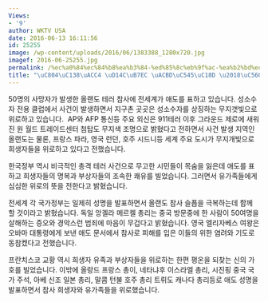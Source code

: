 ```yaml
---
Views:
- '9'
author: WKTV USA
date: 2016-06-13 16:11:56
id: 25255
image: /wp-content/uploads/2016/06/1383388_1280x720.jpg
imagef: 2016-06-25255.jpg
permalink: /%ec%a0%84%ec%84%b8%ea%b3%84-%ed%85%8c%eb%9f%ac-%ea%b2%bd%ec%95%85%ec%86%8d-%ec%95%a0%eb%8f%84/
title: "\uC804\uC138\uACC4 \uD14C\uB7EC \uACBD\uC545\uC18D \u2018\uC560\uB3C4\u2019"
---
```


50명의 사망자가 발생한 올랜도 테러 참사에 전세계가 애도를 표하고 있습니다. 성소수자 전용 클럽에서 사건이 발생하면서 지구촌 곳곳은 성소수자를 상징하는 무지갯빛으로 위로하고 있습니다.  AP와 AFP 통신등 주요 외신은 911테러 이후 그라운드 제로에 새워진 원 월드 트레이드센터 첨탑도 무지색 조명으로 밝혔다고 전하면서 사건 발생 지역인 올랜도는 물론, 프랑스 파라, 영국 런던, 호주 시드니등 세계 주요 도시가 무지개빛으로 희생자들을 위로하고 있다고 전했습니다.

한국정부 역시 비극적인 총격 테러 사건으로 무고한 시민들이 목숨을 잃은데 애도를 표하고 희생자들의 명복과 부상자들의 조속한 쾌유를 빌었습니다. 그러면서 유가족들에게 심심한 위로의 뜻을 전한다고 밝혔습니다.

전세계 각 국가정부는 일제히 성명을 발표하면서 올랜도 참사 슬픔을 극복하는데 함께 할 것이라고 밝혔습니다. 독일 앙겔라 메르켈 총리는 중국 방문중에 한 사람이 50여명을 살해하는 증오와 경악스런 범죄에 마음이 무겁다고 밝혔습니다. 영국 엘리자베스 여왕은 오바마 대통령에게 보낸 애도 문서에서 참사로 피해를 입은 이들의 위한 염려와 기도로 동참켔다고 전했습니다.

프란치스코 교황 역시 희생자 유족과 부상자들을 위로하는 한편 평온을 되찾는 신의 가호를 빌었습니다. 이밖에 올랑드 프랑스 총이, 네타냐후 이스라엘 총리, 시진핑 중국 국가 주석, 아베 신조 일본 총리, 말콤 턴불 호주 총리 트뤼도 캐나다 총리등로 애도 성명을 발표하면서 참사 희생자와 유가족들을 위로했습니다.

&nbsp;

&nbsp;